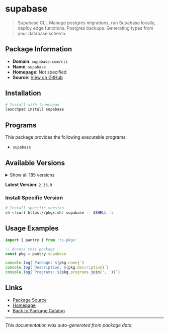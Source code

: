 # supabase

> Supabase CLI. Manage postgres migrations, run Supabase locally, deploy edge functions. Postgres backups. Generating types from your database schema.

## Package Information

- **Domain**: `supabase.com/cli`
- **Name**: `supabase`
- **Homepage**: Not specified
- **Source**: [View on GitHub](https://github.com/pkgxdev/pantry/tree/main/projects/supabase.com/cli/package.yml)

## Installation

```bash
# Install with launchpad
launchpad install supabase
```

## Programs

This package provides the following executable programs:

- `supabase`

## Available Versions

<details>
<summary>Show all 185 versions</summary>

- `2.33.9`, `2.33.7`, `2.33.5`, `2.33.4`, `2.33.3`
- `2.31.8`, `2.31.7`, `2.31.4`, `2.30.4`, `2.26.9`
- `2.24.3`, `2.23.4`, `2.22.12`, `2.22.6`, `2.22.4`
- `2.20.12`, `2.20.5`, `2.20.3`, `2.19.7`, `2.19.6`
- `2.19.5`, `2.15.8`, `2.12.1`, `2.12.0`, `2.9.6`
- `2.6.8`, `2.2.1`, `2.1.1`, `2.0.0`, `1.226.3`
- `1.223.10`, `1.223.7`, `1.219.2`, `1.219.0`, `1.215.0`
- `1.207.9`, `1.207.8`, `1.204.3`, `1.203.0`, `1.200.3`
- `1.192.5`, `1.191.3`, `1.190.0`, `1.188.4`, `1.187.10`
- `1.187.8`, `1.187.3`, `1.183.5`, `1.178.2`, `1.176.10`
- `1.176.9`, `1.176.4`, `1.176.2`, `1.172.2`, `1.169.8`
- `1.169.6`, `1.167.4`, `1.165.0`, `1.164.1`, `1.163.6`
- `1.163.2`, `1.162.4`, `1.161.0`, `1.159.1`, `1.157.2`
- `1.157.1`, `1.153.4`, `1.153.1`, `1.151.1`, `1.150.0`
- `1.149.4`, `1.148.6`, `1.145.4`, `1.145.2`, `1.142.2`
- `1.142.1`, `1.138.1`, `1.138.0`, `1.137.3`, `1.137.2`
- `1.137.1`, `1.137.0`, `1.136.3`, `1.136.2`, `1.136.1`
- `1.136.0`, `1.135.0`, `1.134.8`, `1.134.6`, `1.134.5`
- `1.134.4`, `1.134.3`, `1.134.2`, `1.134.1`, `1.134.0`
- `1.133.3`, `1.133.2`, `1.133.1`, `1.133.0`, `1.132.1`
- `1.132.0`, `1.131.5`, `1.131.4`, `1.131.3`, `1.131.2`
- `1.131.1`, `1.131.0`, `1.130.0`, `1.129.3`, `1.129.2`
- `1.129.1`, `1.129.0`, `1.128.1`, `1.128.0`, `1.127.4`
- `1.127.3`, `1.127.2`, `1.127.1`, `1.127.0`, `1.126.2`
- `1.126.1`, `1.126.0`, `1.125.0`, `1.124.2`, `1.124.1`
- `1.124.0`, `1.123.6`, `1.123.5`, `1.123.4`, `1.123.3`
- `1.123.2`, `1.123.1`, `1.123.0`, `1.122.0`, `1.121.1`
- `1.121.0`, `1.120.0`, `1.119.1`, `1.119.0`, `1.118.2`
- `1.118.1`, `1.118.0`, `1.117.1`, `1.117.0`, `1.116.1`
- `1.116.0`, `1.115.5`, `1.115.4`, `1.115.3`, `1.115.2`
- `1.115.1`, `1.115.0`, `1.114.1`, `1.114.0`, `1.113.3`
- `1.113.2`, `1.113.1`, `1.113.0`, `1.112.2`, `1.112.1`
- `1.112.0`, `1.111.4`, `1.111.3`, `1.111.2`, `1.111.1`
- `1.111.0`, `1.110.3`, `1.110.2`, `1.110.1`, `1.110.0`
- `1.109.1`, `1.109.0`, `1.108.4`, `1.108.3`, `1.108.2`
- `1.108.1`, `1.108.0`, `1.107.1`, `1.107.0`, `1.106.1`
- `1.106.0`, `1.105.0`, `1.104.2`, `1.104.1`, `1.104.0`

</details>

**Latest Version**: `2.33.9`

### Install Specific Version

```bash
# Install specific version
sh <(curl https://pkgx.sh) supabase -- $SHELL -i
```

## Usage Examples

```typescript
import { pantry } from 'ts-pkgx'

// Access this package
const pkg = pantry.supabase

console.log(`Package: ${pkg.name}`)
console.log(`Description: ${pkg.description}`)
console.log(`Programs: ${pkg.programs.join(', ')}`)
```

## Links

- [Package Source](https://github.com/pkgxdev/pantry/tree/main/projects/supabase.com/cli/package.yml)
- [Homepage](#)
- [Back to Package Catalog](../../../package-catalog.md)

---

*This documentation was auto-generated from package data.*
